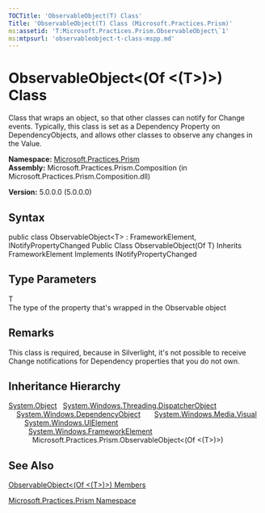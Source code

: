 ```yaml
---
TOCTitle: 'ObservableObject(T) Class'
Title: 'ObservableObject(T) Class (Microsoft.Practices.Prism)'
ms:assetid: 'T:Microsoft.Practices.Prism.ObservableObject\`1'
ms:mtpsurl: 'observableobject-t-class-mspp.md'
---
```


# ObservableObject&lt;(Of &lt;(T&gt;)&gt;) Class

Class that wraps an object, so that other classes can notify for Change events. Typically, this class is set as a Dependency Property on DependencyObjects, and allows other classes to observe any changes in the Value.

**Namespace:** [Microsoft.Practices.Prism](https://msdn.microsoft.com/library/microsoft.practices.prism)
**Assembly:** Microsoft.Practices.Prism.Composition (in Microsoft.Practices.Prism.Composition.dll)

**Version:** 5.0.0.0 (5.0.0.0)

## Syntax
public class ObservableObject&lt;T&gt; : FrameworkElement, INotifyPropertyChanged Public Class ObservableObject(Of T) Inherits FrameworkElement Implements INotifyPropertyChanged
## Type Parameters


T  
The type of the property that's wrapped in the Observable object

## Remarks

 This class is required, because in Silverlight, it's not possible to receive Change notifications for Dependency properties that you do not own.

## Inheritance Hierarchy

[System.Object](http://msdn.microsoft.com/en-us/library/e5kfa45b)
  [System.Windows.Threading.DispatcherObject](http://msdn.microsoft.com/en-us/library/ms615925)
    [System.Windows.DependencyObject](http://msdn.microsoft.com/en-us/library/ms589309)
      [System.Windows.Media.Visual](http://msdn.microsoft.com/en-us/library/ms635637)
        [System.Windows.UIElement](http://msdn.microsoft.com/en-us/library/ms590078)
          [System.Windows.FrameworkElement](http://msdn.microsoft.com/en-us/library/ms602714)
            Microsoft.Practices.Prism.ObservableObject&lt;(Of &lt;(T&gt;)&gt;)

## See Also
[ObservableObject&lt;(Of &lt;(T&gt;)&gt;) Members](https://msdn.microsoft.com/allmembers.t:microsoft.practices.prism.observableobject%601)

[Microsoft.Practices.Prism Namespace](https://msdn.microsoft.com/library/microsoft.practices.prism)
